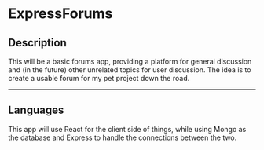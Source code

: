 # ExpressForums
## Description
This will be a basic forums app, providing a platform for general discussion and (in the future) other unrelated topics for user discussion. The idea is to create a usable forum for my pet project down the road.

---
## Languages
This app will use React for the client side of things, while using Mongo as the database and Express to handle the connections between the two.